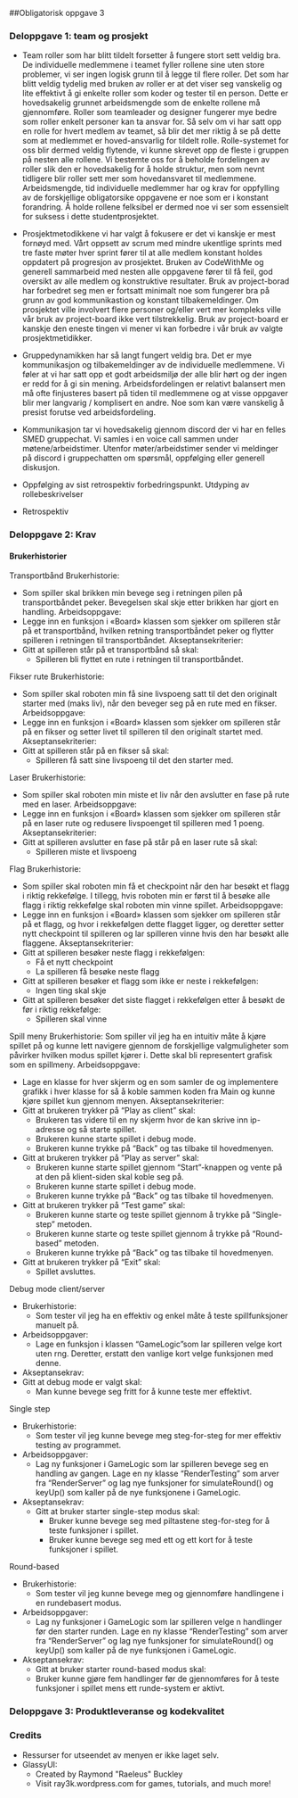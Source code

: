 ##Obligatorisk oppgave 3
### Deloppgave 1: team og prosjekt 
- Team roller som har blitt tildelt forsetter å fungere stort sett veldig bra.
  De individuelle medlemmene i teamet fyller rollene sine uten store problemer,
  vi ser ingen logisk grunn til å legge til flere roller. Det som har blitt veldig tydelig 
  med bruken av roller er at det viser seg vanskelig og lite effektivt å gi enkelte roller som koder og tester til en person.
  Dette er hovedsakelig grunnet arbeidsmengde som de enkelte rollene må gjennomføre. Roller som teamleader og designer 
  fungerer mye bedre som roller enkelt personer kan ta ansvar for. Så selv om vi har satt opp en rolle for hvert
  medlem av teamet, så blir det mer riktig å se på dette som at medlemmet er hoved-ansvarlig for tildelt rolle.
  Rolle-systemet for oss blir dermed veldig flytende, vi kunne skrevet opp de fleste i gruppen på nesten alle rollene. 
  Vi bestemte oss for å beholde fordelingen av roller slik den er hovedsakelig for å holde struktur, men som nevnt tidligere blir roller sett mer som
  hovedansvaret til medlemmene. Arbeidsmengde, tid individuelle medlemmer har og krav for oppfylling av de forskjellige obligatorsike oppgavene er noe som 
  er i konstant forandring. Å holde rollene felksibel er dermed noe vi ser som essensielt for suksess i dette studentprosjektet. 

  
- Prosjektmetodikkene vi har valgt å fokusere er det vi kanskje er mest fornøyd med. 
  Vårt oppsett av scrum med mindre ukentlige sprints med tre faste møter hver sprint fører til at alle medlem 
  konstant holdes oppdatert på progresjon av prosjektet. Bruken av CodeWithMe og generell sammarbeid med nesten alle 
  oppgavene fører til få feil, god oversikt av alle medlem og konstruktive resultater. Bruk av project-borad har forbedret
  seg men er fortsatt minimalt noe som fungerer bra på grunn av god kommunikastion og konstant tilbakemeldinger. 
  Om prosjektet ville involvert flere personer og/eller vert mer kompleks ville vår bruk av project-board
  ikke vert tilstrekkelig. Bruk av project-board er kanskje den eneste tingen vi mener vi kan forbedre i vår bruk av valgte
  prosjektmetidikker.
  
- Gruppedynamikken har så langt fungert veldig bra. Det er mye kommunikasjon og tilbakemeldinger av de
    individuelle medlemmene. Vi føler at vi har satt opp et godt arbeidsmiljø der alle blir hørt og der ingen er redd for å gi sin mening.
    Arbeidsfordelingen er relativt balansert men må ofte finjusteres basert på tiden til medlemmene og at
    visse oppgaver blir mer langvarig / komplisert en andre. Noe som kan være vanskelig å presist forutse
    ved arbeidsfordeling.

- Kommunikasjon tar vi hovedsakelig gjennom discord der vi har en felles SMED gruppechat. Vi samles i en
  voice call sammen under møtene/arbeidstimer. Utenfor møter/arbeidstimer sender vi meldinger på discord
  i gruppechatten om spørsmål, oppfølging eller generell diskusjon.
  
- Oppfølging av sist retrospektiv forbedringspunkt. 
Utdyping av rollebeskrivelser  
- Retrospektiv 

### Deloppgave 2: Krav 
#### Brukerhistorier
Transportbånd
Brukerhistorie:
- Som spiller skal brikken min bevege seg i retningen pilen på transportbåndet peker. Bevegelsen skal skje etter brikken har gjort en handling.
  Arbeidsoppgave:
- Legge inn en funksjon i «Board» klassen som sjekker om spilleren står på et transportbånd, hvilken retning transportbåndet peker og flytter spilleren i retningen til transportbåndet.
  Akseptansekriterier:
- Gitt at spilleren står på et transportbånd så skal:
  - Spilleren bli flyttet en rute i retningen til transportbåndet.

Fikser rute
Brukerhistorie:
- Som spiller skal roboten min få sine livspoeng satt til det den originalt starter med (maks liv), når den beveger seg på en rute med en fikser.
  Arbeidsoppgave:
- Legge inn en funksjon i «Board» klassen som sjekker om spilleren står på en fikser og setter livet til spilleren til den originalt startet med.
  Akseptansekriterier:
- Gitt at spilleren står på en fikser så skal:
  - Spilleren få satt sine livspoeng til det den starter med.

Laser
Brukerhistorie:
- Som spiller skal roboten min miste et liv når den avslutter en fase på rute med en laser.
  Arbeidsoppgave:
- Legge inn en funksjon i «Board» klassen som sjekker om spilleren står på en laser rute og redusere livspoenget til spilleren med 1 poeng.
  Akseptansekriterier:
- Gitt at spilleren avslutter en fase på står på en laser rute så skal:
  - Spilleren miste et livspoeng

Flag
Brukerhistorie:
- Som spiller skal roboten min få et checkpoint når den har besøkt et flagg i riktig rekkefølge. I tillegg, hvis roboten min er først til å besøke alle flagg i riktig rekkefølge skal roboten min vinne spillet.
  Arbeidsoppgave:
- Legge inn en funksjon i «Board» klassen som sjekker om spilleren står på et flagg, og hvor i rekkefølgen dette flagget ligger, og deretter setter nytt checkpoint til spilleren og lar spilleren vinne hvis den har besøkt alle flaggene.
  Akseptansekriterier:
- Gitt at spilleren besøker neste flagg i rekkefølgen:
  - Få et nytt checkpoint
  - La spilleren få besøke neste flagg
- Gitt at spilleren besøker et flagg som ikke er neste i rekkefølgen:
  - Ingen ting skal skje
- Gitt at spilleren besøker det siste flagget i rekkefølgen etter å besøkt de før i riktig rekkefølge:
  - Spilleren skal vinne

Spill meny
Brukerhistorie:
Som spiller vil jeg ha en intuitiv måte å kjøre spillet på og kunne lett navigere gjennom de forskjellige valgmuligheter som påvirker hvilken modus spillet kjører i. Dette skal bli representert grafisk som en spillmeny.
Arbeidsoppgave:
- Lage en klasse for hver skjerm og en som samler de og implementere grafikk i hver klasse for så å koble sammen koden fra Main og kunne kjøre spillet kun gjennom menyen.
Akseptansekriterier:
- Gitt at brukeren trykker på “Play as client” skal:
  - Brukeren tas videre til en ny skjerm hvor de kan skrive inn ip-adresse og så starte spillet.
  - Brukeren kunne starte spillet i debug mode.
  - Brukeren kunne trykke på “Back” og tas tilbake til hovedmenyen.
- Gitt at brukeren trykker på ”Play as server” skal:
  - Brukeren kunne starte spillet gjennom “Start”-knappen og vente på at den på klient-siden skal koble seg på.
  - Brukeren kunne starte spillet i debug mode.
  - Brukeren kunne trykke på “Back” og tas tilbake til hovedmenyen.
- Gitt at brukeren trykker på “Test game” skal:
  - Brukeren kunne starte og teste spillet gjennom å trykke på “Single-step” metoden.
  - Brukeren kunne starte og teste spillet gjennom å trykke på “Round-based” metoden.
  - Brukeren kunne trykke på “Back” og tas tilbake til hovedmenyen.
- Gitt at brukeren trykker på “Exit” skal:
  - Spillet avsluttes.

Debug mode client/server
- Brukerhistorie:
  - Som tester vil jeg ha en effektiv og enkel måte å teste spillfunksjoner manuelt på.
- Arbeidsoppgaver:
  - Lage en funksjon i klassen “GameLogic”som lar spilleren velge kort uten rng. Deretter, erstatt den vanlige kort velge funksjonen med denne.
- Akseptansekrav:
- Gitt at debug mode er valgt skal:
  - Man kunne bevege seg fritt for å kunne teste mer effektivt.


Single step
- Brukerhistorie:
  - Som tester vil jeg kunne bevege meg steg-for-steg for mer effektiv testing av programmet.
- Arbeidsoppgaver:
  - Lag ny funksjoner i GameLogic som lar spilleren bevege seg en handling av gangen. Lage en ny klasse “RenderTesting” som arver fra “RenderServer” og lag nye funksjoner for simulateRound() og keyUp() som kaller på de nye funksjonene i GameLogic.
- Akseptansekrav:
  - Gitt at bruker starter single-step modus skal:
    - Bruker kunne bevege seg med piltastene steg-for-steg for å teste funksjoner i spillet.  
    - Bruker kunne bevege seg med ett og ett kort for å teste funksjoner i spillet.

Round-based
- Brukerhistorie:
  - Som tester vil jeg kunne bevege meg og gjennomføre handlingene i en rundebasert modus.
- Arbeidsoppgaver:
  - Lag ny funksjoner i GameLogic som lar spilleren velge n handlinger før den starter runden. Lage en ny klasse “RenderTesting” som arver fra “RenderServer” og lag nye funksjoner for simulateRound() og keyUp() som kaller på de nye funksjonen i GameLogic.
- Akseptansekrav:
  - Gitt at bruker starter round-based modus skal:
  - Bruker kunne gjøre fem handlinger før de gjennomføres for å teste funksjoner i spillet mens ett runde-system er aktivt.




### Deloppgave 3: Produktleveranse og kodekvalitet 



### Credits
- Ressurser for utseendet av menyen er ikke laget selv. 
- GlassyUI:
  - Created by Raymond "Raeleus" Buckley 
  - Visit ray3k.wordpress.com for games, tutorials, and much more!